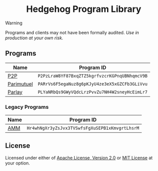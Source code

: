 <h1 align="center">Hedgehog Program Library</h1>

> [!WARNING]
> Programs and clients may not have been formally audited.
> _Use in production at your own risk._

## Programs

| Name         | Program ID                                    |
| ------------ | --------------------------------------------- |
| [P2P]        | `P2PzLraW8YF87BxqZTZ5kgrfvzcrKGPnqUBNhqmcV9B` |
| [Parimutuel] | `PARrVs6F5egaNuz8g6pKJyU4ze3eX5xGZCFb3GLiVvu` |
| [Parlay]     | `PLYaNRbQs9GWyVQdcLrzPvvZu7NH4W2sneyHcEimLr7` |

[P2P]: ./p2p/
[Parimutuel]: ./parimutuel/
[Parlay]: ./parlay/

### Legacy Programs

| Name  | Program ID                                     |
| ----- | ---------------------------------------------- |
| [AMM] | `Hr4whNgXr3yZsJvx3TVSwfsFgXuSEPB1xKmvgrtLhsrM` |

[AMM]: ./legacy/amm/

## License

Licensed under either of [Apache License, Version 2.0](LICENSE-APACHE)
or [MIT License](LICENSE-MIT) at your option.
